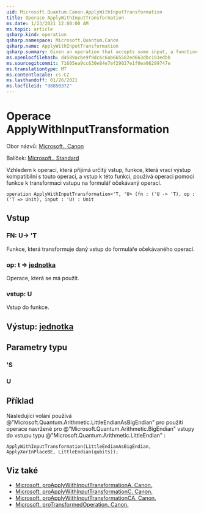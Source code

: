 ```yaml
---
uid: Microsoft.Quantum.Canon.ApplyWithInputTransformation
title: Operace ApplyWithInputTransformation
ms.date: 1/23/2021 12:00:00 AM
ms.topic: article
qsharp.kind: operation
qsharp.namespace: Microsoft.Quantum.Canon
qsharp.name: ApplyWithInputTransformation
qsharp.summary: Given an operation that accepts some input, a function that returns an output compatible with that operation, and an input to that function, applies the operation using the function to transform the input to a form expected by the operation.
ms.openlocfilehash: d4589acbe9f9dc6c6ab665582ed663dbc193edbb
ms.sourcegitcommit: 71605ea9cc630e84e7ef29027e1f0ea06299747e
ms.translationtype: MT
ms.contentlocale: cs-CZ
ms.lasthandoff: 01/26/2021
ms.locfileid: "98850372"
---
```

# <a name="applywithinputtransformation-operation"></a>Operace ApplyWithInputTransformation

Obor názvů: [Microsoft.. Canon](xref:Microsoft.Quantum.Canon)

Balíček: [Microsoft.. Standard](https://nuget.org/packages/Microsoft.Quantum.Standard)


Vzhledem k operaci, která přijímá určitý vstup, funkce, která vrací výstup kompatibilní s touto operací, a vstup k této funkci, používá operaci pomocí funkce k transformaci vstupu na formulář očekávaný operací.

```qsharp
operation ApplyWithInputTransformation<'T, 'U> (fn : ('U -> 'T), op : ('T => Unit), input : 'U) : Unit
```


## <a name="input"></a>Vstup

### <a name="fn--u---t"></a>FN: U-> 'T

Funkce, která transformuje daný vstup do formuláře očekávaného operací.


### <a name="op--t--unit"></a>op: t => [jednotka](xref:microsoft.quantum.lang-ref.unit) 

Operace, která se má použít.


### <a name="input--u"></a>vstup: U

Vstup do funkce.



## <a name="output--unit"></a>Výstup: [jednotka](xref:microsoft.quantum.lang-ref.unit)



## <a name="type-parameters"></a>Parametry typu

### <a name="t"></a>'S


### <a name="u"></a>U



## <a name="example"></a>Příklad

Následující volání používá @"Microsoft.Quantum.Arithmetic.LittleEndianAsBigEndian" pro použití operace navržené pro @"Microsoft.Quantum.Arithmetic.BigEndian" vstupy do vstupu typu @"Microsoft.Quantum.Arithmetic.LittleEndian" :

```qsharp
ApplyWithInputTransformation(LittleEndianAsBigEndian, ApplyXorInPlaceBE, LittleEndian(qubits));
```

## <a name="see-also"></a>Viz také

- [Microsoft. proApplyWithInputTransformationA. Canon.](xref:Microsoft.Quantum.Canon.ApplyWithInputTransformationA)
- [Microsoft. proApplyWithInputTransformationC. Canon.](xref:Microsoft.Quantum.Canon.ApplyWithInputTransformationC)
- [Microsoft. proApplyWithInputTransformationCA. Canon.](xref:Microsoft.Quantum.Canon.ApplyWithInputTransformationCA)
- [Microsoft. proTransformedOperation. Canon.](xref:Microsoft.Quantum.Canon.TransformedOperation)